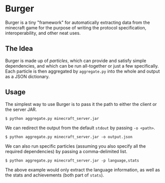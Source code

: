 # Burger
Burger is a tiny "framework" for automatically extracting data
from the minecraft game for the purpose of writing the protocol
specification, interoperability, and other neat uses.

## The Idea
Burger is made up of *particles*, which can provide and satisfy
simple dependencies, and which can be run all-together or just
a few specifically. Each particle is then aggregated by
`aggregate.py` into the whole and output as a JSON dictionary.

## Usage
The simplest way to use Burger is to pass it the path to either
the client or the server JAR.

    $ python aggregate.py minecraft_server.jar

We can redirect the output from the default `stdout` by passing
`-o <path>`.
    
    $ python aggregate.py minecraft_server.jar -o output.json

We can also run specific particles (assuming you also specify all
the required dependencies) by passing a comma-delimited list.

    $ python aggregate.py minecraft_server.jar -p language,stats

The above example would only extract the language information, as
well as the stats and achievements (both part of `stats`).
